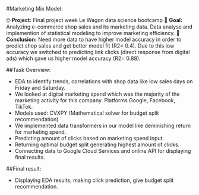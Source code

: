 #Marketing Mix Model:

🤓 **Project:**    Final project week Le Wagon data science bootcamp
🎯 **Goal:**       Analyzing e-commerce shop sales and its marketing data. Data analyse and implemention of statistical modeling to improve marketing efficiency.
🚨 **Conclusion:** Need more data to have higher model accuracy in order to predict shop sales and get better model fit (R2= 0.4). Due to this low accuracy we switched to predicting link clicks (direct response from digital ads) which gave us higher model accuracy (R2= 0.88).

##Task Overview:

- EDA to identify trends, correlations with shop data like low sales days on Friday and Saturday.
- We looked at digital marketing spend which was the majority of the marketing activity for this company. Platforms Google, Facebook, TikTok.
- Models used: CVXPY (Mathematical solver for budget split recommendation)
- We implemented data transformers in our model like deminishing return for marketing spend.
- Predicting amount of clicks based on marketing spend input.
- Returning optimal budget split generating highest amount of clicks.
- Connecting data to Google Cloud Services and online API for displaying final results.

##Final result:

- Displaying EDA results, making click prediction, give budget split recommendation.
